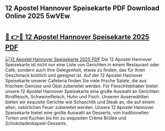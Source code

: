 ## 12 Apostel Hannover Speisekarte PDF Download Online 2025 5wVEw

# <h2><a href="http://gce9ac.nevu.top/?p=12+Apostel+Hannover+Speisekarte">🔗 👉🔴 12 Apostel Hannover Speisekarte 2025 PDF</a></h2>

[![12 Apostel Hannover Speisekarte 2025 PDF](https://i.imgur.com/dBaPXMq.png)](http://gce9ac.nevu.top/?p=12+Apostel+Hannover+Speisekarte)
Die 12 Apostel Hannover Speisekarte ist nicht nur eine Liste von Gerichten in einem Restaurant oder Café, sondern auch Ihre Gelegenheit, etwas zu finden, das für Ihren Geschmack köstlich und geeignet ist. Auf der 12 Apostel Hannover Speisekarte unserer Cafeteria finden Sie viele frische Salate, die aus frischem Gemüse und Obst zubereitet werden. Für Fleischliebhaber bietet unsere 12 Apostel Hannover Speisekarte eine große Auswahl an Gerichten: Rindfleisch, Schweinefleisch, Huhn und Fisch. Unseren Auserwählten bieten wir exquisite Gerichte wie Schaschlik und Steak an, die auf einem alten, natürlichen Feuer zubereitet werden. Unsere 12 Apostel Hannover Speisekarte bietet eine große Auswahl an Desserts, von traditionellen Torten und Kuchen bis hin zu exquisiten Crème Brûlée und Schokoladenkapsel-Desserts.
